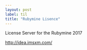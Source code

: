 ```yaml
---
layout: post
label: til
title: "Rubymine Lisence"
---
```


<p>
  
</p>
License Server for the Rubymine 2017

http://idea.imsxm.com/

